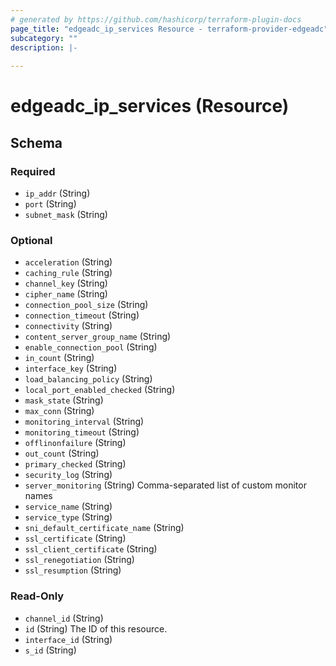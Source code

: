 ```yaml
---
# generated by https://github.com/hashicorp/terraform-plugin-docs
page_title: "edgeadc_ip_services Resource - terraform-provider-edgeadc"
subcategory: ""
description: |-
  
---
```


# edgeadc_ip_services (Resource)





<!-- schema generated by tfplugindocs -->
## Schema

### Required

- `ip_addr` (String)
- `port` (String)
- `subnet_mask` (String)

### Optional

- `acceleration` (String)
- `caching_rule` (String)
- `channel_key` (String)
- `cipher_name` (String)
- `connection_pool_size` (String)
- `connection_timeout` (String)
- `connectivity` (String)
- `content_server_group_name` (String)
- `enable_connection_pool` (String)
- `in_count` (String)
- `interface_key` (String)
- `load_balancing_policy` (String)
- `local_port_enabled_checked` (String)
- `mask_state` (String)
- `max_conn` (String)
- `monitoring_interval` (String)
- `monitoring_timeout` (String)
- `offlinonfailure` (String)
- `out_count` (String)
- `primary_checked` (String)
- `security_log` (String)
- `server_monitoring` (String) Comma-separated list of custom monitor names
- `service_name` (String)
- `service_type` (String)
- `sni_default_certificate_name` (String)
- `ssl_certificate` (String)
- `ssl_client_certificate` (String)
- `ssl_renegotiation` (String)
- `ssl_resumption` (String)

### Read-Only

- `channel_id` (String)
- `id` (String) The ID of this resource.
- `interface_id` (String)
- `s_id` (String)
